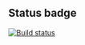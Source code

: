 ## Status badge
[![Build status](https://ci.appveyor.com/api/projects/status/e9ckb8gt8s37428j?svg=true)](https://ci.appveyor.com/project/wee-owl/matchers)